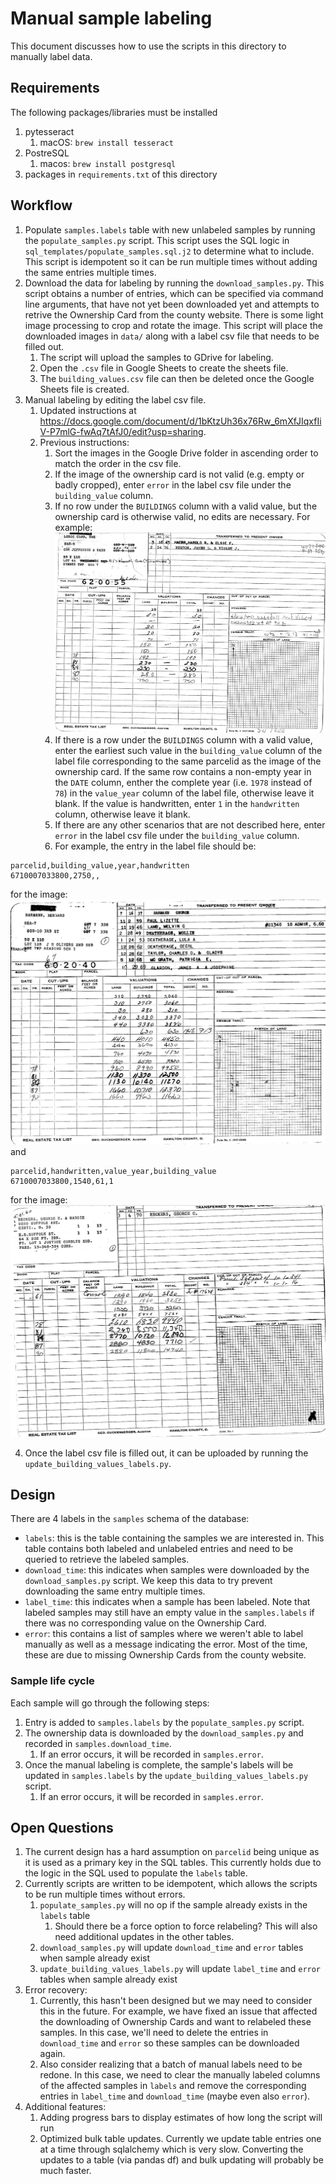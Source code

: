 # Manual sample labeling

This document discusses how to use the scripts in this directory to manually label data.

## Requirements

The following packages/libraries must be installed

1. pytesseract
   1. macOS: `brew install tesseract`
2. PostreSQL
   1. macos: `brew install postgresql`
3. packages in `requirements.txt` of this directory

## Workflow

1. Populate `samples.labels` table with new unlabeled samples by running the `populate_samples.py` script. This script uses the SQL logic in `sql_templates/populate_samples.sql.j2` to determine what to include. This script is idempotent so it can be run multiple times without adding the same entries multiple times.
2. Download the data for labeling by running the `download_samples.py`. This script obtains a number of entries, which can be specified via command line arguments, that have not yet been downloaded yet and attempts to retrive the Ownership Card from the county website. There is some light image processing to crop and rotate the image. This script will place the downloaded images in `data/` along with a label csv file that needs to be filled out.
   1. The script will upload the samples to GDrive for labeling.
   2. Open the `.csv` file in Google Sheets to create the sheets file.
   3. The `building_values.csv` file can then be deleted once the Google Sheets file is created.
3. Manual labeling by editing the label csv file.
   1. Updated instructions at https://docs.google.com/document/d/1bKtzUh36x76Rw_6mXfJIqxfIiV-P7mlG-fwAq7tAfJ0/edit?usp=sharing.
   2. Previous instructions:
      1. Sort the images in the Google Drive folder in ascending order to match the order in the csv file.
      2. If the image of the ownership card is not valid (e.g. empty or badly cropped), enter `error` in the label csv file under the `building_value` column.
      3. If no row under the `BUILDINGS` column with a valid value, but the ownership card is otherwise valid, no edits are necessary. For example:
      ![Empty Building Values](examples/6200092011000.jpg)
      4. If there is a row under the `BUILDINGS` column with a valid value, enter the earliest such value in the `building_value` column of the label file corresponding to the same parcelid as the image of the ownership card. If the same row contains a non-empty year in the `DATE` column, enther the complete year (i.e. `1978` instead of `78`) in the `value_year` column of the label file, otherwise leave it blank. If the value is handwritten, enter `1` in the `handwritten` column, otherwise leave it blank.
      5. If there are any other scenarios that are not described here, enter `error` in the label csv file under the `building_value` column.
      6. For example, the entry in the label file should be:

```
parcelid,building_value,year,handwritten
6710007033800,2750,,
```

   for the image:
   ![Ownership Card 1](examples/6710007033800.jpg)
and
```
parcelid,handwritten,value_year,building_value
6710007033800,1540,61,1
```

   for the image:
   ![Ownership Card 1](examples/0010001001500.jpg)

4. Once the label csv file is filled out, it can be uploaded by running the `update_building_values_labels.py`.

## Design

There are 4 labels in the `samples` schema of the database:

- `labels`: this is the table containing the samples we are interested in. This table contains both labeled and unlabeled entries and need to be queried to retrieve the labeled samples.
- `download_time`: this indicates when samples were downloaded by the `download_samples.py` script. We keep this data to try prevent downloading the same entry multiple times.
- `label_time`: this indicates when a sample has been labeled. Note that labeled samples may still have an empty value in the `samples.labels` if there was no corresponding value on the Ownership Card.
- `error`: this contains a list of samples where we weren't able to label manually as well as a message indicating the error. Most of the time, these are due to missing Ownership Cards from the county website.

### Sample life cycle

Each sample will go through the following steps:

1. Entry is added to `samples.labels` by the `populate_samples.py` script.
2. The ownership data is downloaded by the `download_samples.py` and recorded in `samples.download_time`.
   1. If an error occurs, it will be recorded in `samples.error`.
3. Once the manual labeling is complete, the sample's labels will be updated in `samples.labels` by the `update_building_values_labels.py` script.
   1. If an error occurs, it will be recorded in `samples.error`.

## Open Questions

1. The current design has a hard assumption on `parcelid` being unique as it is used as a primary key in the SQL tables. This currently holds due to the logic in the SQL used to populate the `labels` table.
2. Currently scripts are written to be idempotent, which allows the scripts to be run multiple times without errors.
   1. `populate_samples.py` will no op if the sample already exists in the `labels` table
      1. Should there be a force option to force relabeling? This will also need additional updates in the other tables.
   2. `download_samples.py` will update `download_time` and `error` tables when sample already exist
   3. `update_building_values_labels.py` will update `label_time` and `error` tables when sample already exist
3. Error recovery:
   1. Currently, this hasn't been designed but we may need to consider this in the future. For example, we have fixed an issue that affected the downloading of Ownership Cards and want to relabeled these samples. In this case, we'll need to delete the entries in `download_time` and `error` so these samples can be downloaded again.
   2. Also consider realizing that a batch of manual labels need to be redone. In this case, we need to clear the manually labeled columns of the affected samples in `labels` and remove the corresponding entries in `label_time` and `download_time` (maybe even also `error`).
4. Additional features:
   1. Adding progress bars to display estimates of how long the script will run
   2. Optimized bulk table updates. Currently we update table entries one at a time through sqlalchemy which is very slow. Converting the updates to a table (via pandas df) and bulk updating will probably be much faster.